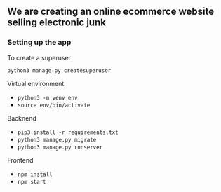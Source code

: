 ## We are creating an online ecommerce website selling electronic junk

### Setting up the app
To create a superuser

`python3 manage.py createsuperuser`

Virtual environment
- `python3 -m venv env`
- `source env/bin/activate`

Backnend
- `pip3 install -r requirements.txt`
- `python3 manage.py migrate`
- `python3 manage.py runserver`

Frontend
- `npm install`
- `npm start`

